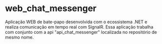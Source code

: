 # web_chat_messenger
Aplicação WEB de bate-papo desenvolvida com o ecossistema .NET e realiza comunicação em tempo real com SignalR. Essa aplicação trabalha com conjunto com a api "api_chat_messenger" localizada no repositório de mesmo nome.
